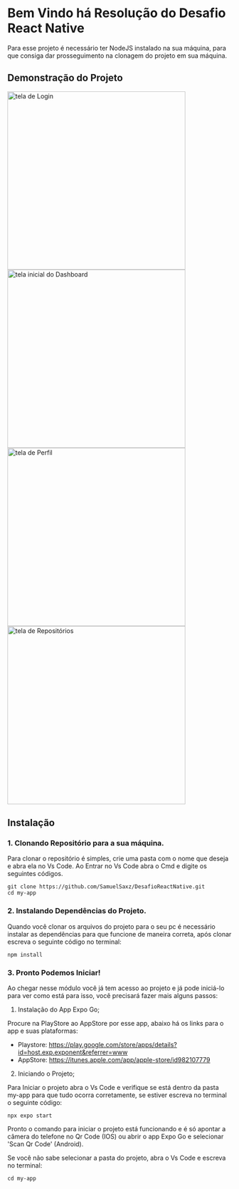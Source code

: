 # Bem Vindo há Resolução do Desafio React Native

Para esse projeto é necessário ter NodeJS instalado na sua máquina, para que consiga dar prosseguimento na clonagem do projeto em sua máquina.
## Demonstração do Projeto

<image src="./my-app/assets/app/login.jpeg" alt="tela de Login" width="400"> <image src="./my-app/assets/app/home.jpeg" alt="tela inicial do Dashboard" width="400">
<image src="./my-app/assets/app/profile.jpeg" alt="tela de Perfil" width="400"> <image src="./my-app/assets/app/repository.jpeg" alt="tela de Repositórios" width="400">

## Instalação

### 1. Clonando Repositório para a sua máquina.

Para clonar o repositório é simples, crie uma pasta com o nome que deseja e abra ela no Vs Code. Ao Entrar no Vs Code abra o Cmd e digite os seguintes códigos.

```
git clone https://github.com/SamuelSaxz/DesafioReactNative.git
cd my-app
```

### 2. Instalando Dependências do Projeto.

Quando você clonar os arquivos do projeto para o seu pc é necessário instalar as dependências para que funcione de maneira correta, após clonar escreva o seguinte código no terminal:

```
npm install
```

### 3. Pronto Podemos Iniciar!

Ao chegar nesse módulo você já tem acesso ao projeto e já pode iniciá-lo para ver como está para isso, você precisará fazer mais alguns passos:

1. Instalação do App Expo Go;

Procure na PlayStore ao AppStore por esse app, abaixo há os links para o app e suas plataformas:
* Playstore: https://play.google.com/store/apps/details?id=host.exp.exponent&referrer=www
* AppStore: https://itunes.apple.com/app/apple-store/id982107779

2. Iniciando o Projeto;

Para Iniciar o projeto abra o Vs Code e verifique se está dentro da pasta my-app para que tudo ocorra corretamente, se estiver escreva no terminal o seguinte código:

```
npx expo start
```

Pronto o comando para iniciar o projeto está funcionando e é só apontar a câmera do telefone no Qr Code (IOS) ou abrir o app Expo Go e selecionar 'Scan Qr Code' (Android).

Se você não sabe selecionar a pasta do projeto, abra o Vs Code e escreva no terminal:

```
cd my-app
```
